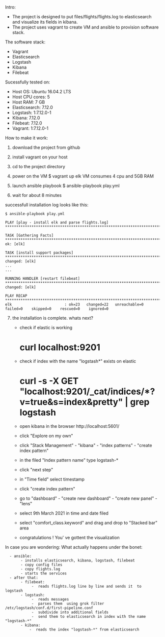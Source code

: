 

Intro:
  -  The project is designed to put  files/flights/flights.log to elasticsearch and   visualize its fields in kibana.
  -  The project uses vagrant to create VM and ansible to provision software stack.

The software stack:
  - Vagrant
  - Elasticsearch
  - Logstash
  - Kibana
  - Filebeat


Sucessfully tested on:
  - Host OS: Ubuntu 16.04.2 LTS
  - Host CPU cores: 5
  - Host RAM: 7 GB
  - Elasticsearch: 7.12.0
  - Logstash:  1:7.12.0-1
  - Kibana: 7.12.0
  - Filebeat: 7.12.0
  - Vagrant: 1:7.12.0-1



How to make it work:

1. download the project from github

2. install vagrant on your host

3. cd to the project directory

3. power on the VM
   $ vagrant up elk
   VM consumes 4 cpu and 5GB RAM

4. launch ansible playbook
   $ ansible-playbook play.yml

5. wait for about  8 minutes

  successfull installation log looks like this:

    $ ansible-playbook play.yml

    PLAY [play - install elk and parse flights.log] *********************************************************************************************************************************************

    TASK [Gathering Facts] **********************************************************************************************************************************************************************
    ok: [elk]

    TASK [install support packages] *************************************************************************************************************************************************************
    changed: [elk]
    ...
    ...

    RUNNING HANDLER [restart filebeat] **********************************************************************************************************************************************************
    changed: [elk]

    PLAY RECAP **********************************************************************************************************************************************************************************
    elk                        : ok=23   changed=22   unreachable=0    failed=0    skipped=0    rescued=0    ignored=0


7. the installation is complete. whats next?

     -  check if elastic is working
     
        #  curl localhost:9201

     - check if index with the name "logstash*" exists on elastic
       #  curl -s -X GET "localhost:9201/_cat/indices/*?v=true&s=index&pretty" | grep logstash


     -  open kibana in the browser
        http://localhost:5601/

     -  click "Explore on my own"

     -  click "Stack Management" - "kibana" - "index patterns" - "create index pattern"

     -  in the filed "Index pattern name" type  logstash-*

     -  click "next step"

     - in "Time field" select timestamp

     - click "create index pattern"

     - go to "dashboard" - "create new dashboard" - "create new panel" - "lens"

     - select 9th March 2021 in  time and date filed

     - select "comfort_class.keyword" and drag and drop to "Stacked bar" area

     - congratulations ! You' ve gottent the visualization


In case you are wondering:
   What actually happens under the bonet:
   
      - ansible:
           - installs elasticsearch, kibana, logstash, filebeat
           - copy config files
           - copy flights.log
           - starts the services
      - after that:
           - filebeat:
                -  reads flights.log line by line and sends it  to logstash 
           - logstash:
                -  reads messages
                -  parses them  using grok filter /etc/logstash/conf.d/first-pipeline.conf 
                -  subdivide into additional fields 
                -  send them to elasticsearch in index with the name "logstash-*"
           - kibana:
               -  reads the index "logstash-*" from elasticsearch









